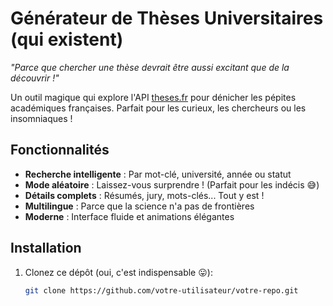 #  Générateur de Thèses Universitaires (qui existent)

*"Parce que chercher une thèse devrait être aussi excitant que de la découvrir !"*

Un outil magique qui explore l'API [theses.fr](https://www.theses.fr) pour dénicher les pépites académiques françaises. Parfait pour les curieux, les chercheurs ou les insomniaques !

##  Fonctionnalités

-  **Recherche intelligente** : Par mot-clé, université, année ou statut
-  **Mode aléatoire** : Laissez-vous surprendre ! (Parfait pour les indécis :sweat_smile:)
-  **Détails complets** : Résumés, jury, mots-clés... Tout y est !
-  **Multilingue** : Parce que la science n'a pas de frontières
-  **Moderne** : Interface fluide et animations élégantes

##  Installation

1. Clonez ce dépôt (oui, c'est indispensable :stuck_out_tongue:):
   ```bash
   git clone https://github.com/votre-utilisateur/votre-repo.git
